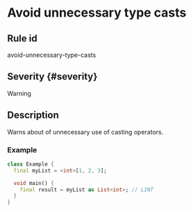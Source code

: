 # Avoid unnecessary type casts

## Rule id

avoid-unnecessary-type-casts

## Severity {#severity}

Warning

## Description

Warns about of unnecessary use of casting operators.

### Example

```dart
class Example {
  final myList = <int>[1, 2, 3];

  void main() {
    final result = myList as List<int>; // LINT
  }
}
```
